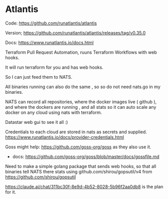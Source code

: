 # Atlantis

Code: https://github.com/runatlantis/atlantis

Version; https://github.com/runatlantis/atlantis/releases/tag/v0.35.0

Docs: https://www.runatlantis.io/docs.html

Terraform Pull Request Automation, ruuns Terraform Workflows with web hooks.

It will run terraform for you and has web hooks.

So I can just feed them to NATS.

All binaries running can also do the same , so so do not need nats.go in my binaries.

NATS can record all repositories, where the docker images live ( github ), and where the dockers are running , and all stats so it can auto scale any docker on any cloud using nats with terraform.

Datastar web gui to see it all :)

Credentials to each cloud are stored in nats as secrets and supplied. https://www.runatlantis.io/docs/provider-credentials.html

Goss might help: https://github.com/goss-org/goss as they also use it.
- docs: https://github.com/goss-org/goss/blob/master/docs/gossfile.md


Need to make a simple golang package that sends web hooks, so that all binaries tell NATS there stats using github.com/shirou/gopsutil/v4 from https://github.com/shirou/gopsutil

https://claude.ai/chat/311bc30f-8e9d-4b52-8028-5b96f2aa0db8 is the plan for it.





